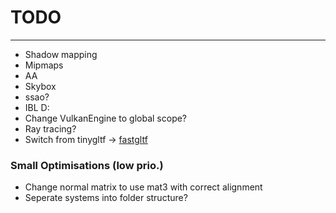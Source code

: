 # TODO

---

- Shadow mapping
- Mipmaps
- AA
- Skybox
- ssao?
- IBL D:
- Change VulkanEngine to global scope?
- Ray tracing?
- Switch from tinygltf -> [fastgltf](https://github.com/spnda/fastgltf)

### Small Optimisations (low prio.)

- Change normal matrix to use mat3 with correct alignment
- Seperate systems into folder structure?

